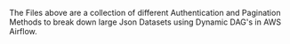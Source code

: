 The Files above are a collection of different Authentication and Pagination Methods to break down large Json Datasets using Dynamic DAG's in AWS Airflow. 
